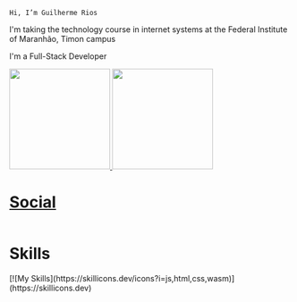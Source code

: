 `Hi, I’m Guilherme Rios`

I'm taking the technology course in internet systems at the Federal Institute of Maranhão, Timon campus

I'm a Full-Stack Developer

<div>
  <a href="https://github.com/Guilhermeprog3">
  <img height="180em" src="https://github-readme-stats.vercel.app/api?username=Guilhermeprog3&show_icons=true&theme=dark"/>
  <img height="180em" src="https://github-readme-stats.vercel.app/api/top-langs/?username=Guilhermeprog3&layout=donut&theme=dark"/>
</div>

<div>
    <h1>Social</h1>
    <a href="https://www.instagram.com/guilherme_rios_03/" target="_blank" > <img src="https://img.shields.io/badge/Instagram-E4405F?style=for-the-badge&logo=instagram&logoColor=white" alt=""></a>
</div>

<div>
  <h1>Skills</h1>
  [![My Skills](https://skillicons.dev/icons?i=js,html,css,wasm)](https://skillicons.dev)
</div>

<!--
**Guilhermeprog3/Guilhermeprog3** is a ✨ _special_ ✨ repository because its `README.md` (this file) appears on your GitHub profile.

Here are some ideas to get you started:

- 🔭 Sou um Desenvolvedor Full-Stack ...
-->
